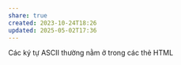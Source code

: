 ```yaml
---
share: true
created: 2023-10-24T18:26
updated: 2025-05-02T17:36
---
```

Các ký tự ASCII thường nằm ở trong các thẻ HTML
